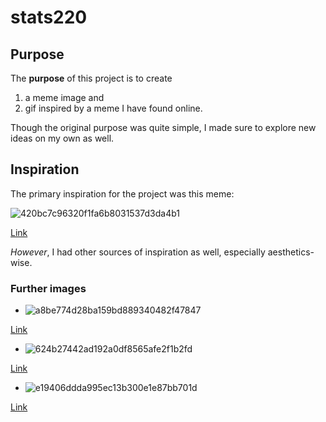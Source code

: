 # stats220


## Purpose

The **purpose** of this project is to create
1. a meme image and
2. gif inspired by a meme I have found online.

Though the original purpose was quite simple, I made sure to explore new ideas on my own as well.

## Inspiration

The primary inspiration for the project was this meme:

![420bc7c96320f1fa6b8031537d3da4b1](https://github.com/amelie-prentice/stats220/assets/163201054/2741e26f-b79f-42aa-9cef-6cc400cf1ebf)

[Link](https://www.pinterest.nz/pin/28499410135472491/)

*However*, I had other sources of inspiration as well, especially aesthetics-wise.

### Further images

* ![a8be774d28ba159bd889340482f47847](https://github.com/amelie-prentice/stats220/assets/163201054/18da91bf-e171-4c15-a828-10e23b728bee)

[Link](https://www.pinterest.nz/pin/882283383237198002/)

* ![624b27442ad192a0df8565afe2f1b2fd](https://github.com/amelie-prentice/stats220/assets/163201054/f2e5d13a-ce5c-4f1d-879c-e9dc2d782eef)

[Link](https://www.pinterest.nz/pin/6403624463895491/)

* ![e19406ddda995ec13b300e1e87bb701d](https://github.com/amelie-prentice/stats220/assets/163201054/861ba30d-5174-4042-9249-3694869e1eb6)

[Link](https://www.pinterest.nz/pin/393853929934737302/)

